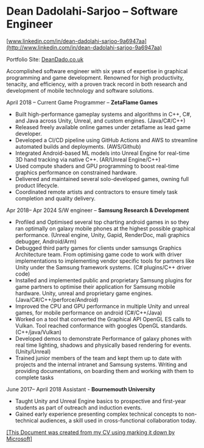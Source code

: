 # Dean Dadolahi-Sarjoo – Software Engineer

[www.linkedin.com/in/dean-dadolahi-sarjoo-9a6947aa](http://www.linkedin.com/in/dean-dadolahi-sarjoo-9a6947aa)

Portfolio Site: [DeanDado.co.uk](https://deandado.co.uk/)

Accomplished software engineer with six years of expertise in graphical programming and game development. Renowned for high productivity, tenacity, and efficiency, with a proven track record in both research and development of mobile technology and software solutions.

April 2018 – Current Game Programmer – **ZetaFlame Games**

* Built high-performance gameplay systems and algorithms in C++, C#, and Java across Unity, Unreal, and custom engines. (Java/C#/C++)
* Released freely available online games under zetaflame as lead game developer.
* Developed a CI/CD pipeline using GitHub Actions and AWS to streamline automated builds and deployments. (AWS/Github)
* Integrated Android-based ML models into Unreal Engine for real-time 3D hand tracking via native C++. (AR/Unreal Engine/C++)
* Used compute shaders and GPU programming to boost real-time graphics performance on constrained hardware.
* Delivered and maintained several solo-developed games, owning full product lifecycle.
* Coordinated remote artists and contractors to ensure timely task completion and quality delivery.

Apr 2018– Apr 2024 S/W engineer – **Samsung Research & Development**

* Profiled and Optimised several top charting android games in so they ran optimally on galaxy mobile phones at the highest possible graphical performance. (Unreal engine, Unity, Gapid, RenderDoc, mali graphics debugger, Android/Arm)
* Debugged third party games for clients under samsungs Graphics Architecture team. From optimising game code to work with driver implementations to implementing vendor specific tools for partners like Unity under the Samsung framework systems. (C# plugins/C++ driver code)
* Installed and implemented public and proprietary Samsung plugins for game partners to optimise their application for Samsung mobile hardware. Unity, unreal and proprietary game engines. (Java/C#/C++/perforce/Android)
* Improved the CPU and GPU performance in multiple Unity and unreal games, for mobile performance on android (C#/C++/Java)
* Worked on a tool that converted the Graphical API OpenGL ES calls to Vulkan. Tool reached conformance with googles OpenGL standards. (C++/java/Vulkan)
* Developed demos to demonstrate Performance of galaxy phones with real time lighting, shadows and physically based rendering for events. (Unity/Unreal)
* Trained junior members of the team and kept them up to date with projects and the internal intranet and Samsung systems. Writing and providing documentations, on boarding them and working with them to complete tasks

June 2017– April 2018 Assistant - **Bournemouth University**

* Taught Unity and Unreal Engine basics to prospective and first-year students as part of outreach and induction events.
* Gained early experience presenting complex technical concepts to non-technical audiences, a skill used in cross-functional collaboration today.


[[This Document was created from my CV using marking it down by Microsoft]](https://github.com/microsoft/markitdown)